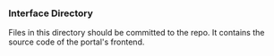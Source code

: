 ### Interface Directory

Files in this directory should be committed to the repo. It contains the source code of the portal's frontend.
